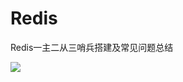 # Redis
Redis一主二从三哨兵搭建及常见问题总结

![](https://img-blog.csdnimg.cn/20191107155516185.png?x-oss-process=image/watermark,type_ZmFuZ3poZW5naGVpdGk,shadow_10,text_aHR0cHM6Ly9ibG9nLmNzZG4ubmV0L3dlaXhpbl8zODk2NDg5NQ==,size_16,color_FFFFFF,t_70)

